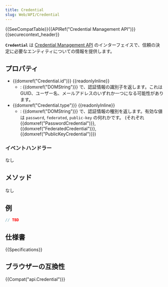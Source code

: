 ```yaml
---
title: Credential
slug: Web/API/Credential
---
```


{{SeeCompatTable}}{{APIRef("Credential Management API")}}{{securecontext_header}}

**`Credential`** は [Credential Management API](/ja/docs/Web/API/Credential_Management_API) のインターフェイスで、信頼の決定に必要なエンティティについての情報を提供します。

## プロパティ

- {{domxref("Credential.id")}} {{readonlyInline}}
  - : {{domxref("DOMString")}} で、認証情報の識別子を返します。これは GUID、ユーザー名、メールアドレスのいずれか一つになる可能性があります。
- {{domxref("Credential.type")}} {{readonlyInline}}
  - : {{domxref("DOMString")}} で、認証情報の種別を返します。有効な値は `password`, `federated`, `public-key` の何れかです。 (それぞれ {{domxref("PasswordCredential")}}, {{domxref("FederatedCredential")}}, {{domxref("PublicKeyCredential")}})

### イベントハンドラー

なし

## メソッド

なし

## 例

```js
// TBD
```

## 仕様書

{{Specifications}}

## ブラウザーの互換性

{{Compat("api.Credential")}}
